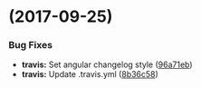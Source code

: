 <a name=""></a>
#  (2017-09-25)


### Bug Fixes

* **travis:** Set angular changelog style ([96a71eb](https://github.com/DmitryFrishbuter/Tribulus/commit/96a71eb))
* **travis:** Update .travis.yml ([8b36c58](https://github.com/DmitryFrishbuter/Tribulus/commit/8b36c58))



